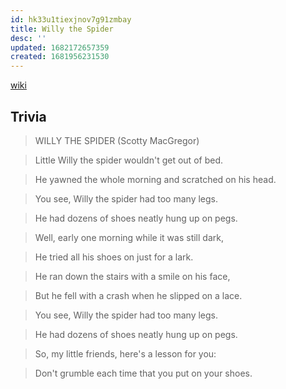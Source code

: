 ```yaml
---
id: hk33u1tiexjnov7g91zmbay
title: Willy the Spider
desc: ''
updated: 1682172657359
created: 1681956231530
---
```


[wiki](https://quake.fandom.com/wiki/Willy_the_Spider)

## Trivia

>WILLY THE SPIDER
>(Scotty MacGregor)

>Little Willy the spider wouldn't get out of bed.

>He yawned the whole morning and scratched on his head.

>You see, Willy the spider had too many legs.

>He had dozens of shoes neatly hung up on pegs.

>Well, early one morning while it was still dark,

>He tried all his shoes on just for a lark.

>He ran down the stairs with a smile on his face,

>But he fell with a crash when he slipped on a lace.

>You see, Willy the spider had too many legs.

>He had dozens of shoes neatly hung up on pegs.

>So, my little friends, here's a lesson for you:

>Don't grumble each time that you put on your shoes.